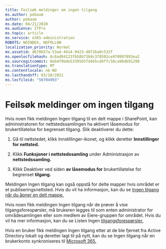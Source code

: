 ```yaml
---
title: Feilsøk meldinger om ingen tilgang
ms.author: pebaum
author: pebaum
ms.date: 04/21/2020
ms.audience: ITPro
ms.topic: article
ms.service: o365-administration
ROBOTS: NOINDEX, NOFOLLOW
localization_priority: Normal
ms.assetid: d678b57a-53ad-4414-9423-d8726a0c532f
ms.openlocfilehash: 6c8ad84123fb58b73b9c378592ce970997893ea2
ms.sourcegitcommit: 0eb4f9bde53395b5fd4b5cd4ffc56ca96db91298
ms.translationtype: MT
ms.contentlocale: nb-NO
ms.lasthandoff: 03/10/2021
ms.locfileid: "50704903"
---
```

# <a name="troubleshoot-access-denied-messages"></a>Feilsøk meldinger om ingen tilgang

Hvis noen fikk meldingen Ingen tilgang til en delt mappe i SharePoint, kan administratoren for nettstedssamlingen ha aktivert låsemodus for brukertillatelse for begrenset tilgang. Slik deaktiverer du dette: 
  
1. Gå til nettstedet, klikk Innstillinger-ikonet, og klikk deretter **Innstillinger for nettsted.**
    
2. Klikk **Funksjoner i nettstedssamling** under Administrasjon av **nettstedssamling.**
    
3. Klikk Deaktiver ved siden **av låsemodus for** brukertillatelse for begrenset **tilgang.**
    
Meldingen Ingen tilgang kan også oppstå for delte mapper hvis området er et publiseringsnettsted. Hvis du vil ha informasjon, kan du se [Ingen tilgang når du åpner en delt mappe.](https://answers.microsoft.com/windows/forum/windows_7-files/access-denied-to-share-folder/79fae49d-cddf-4845-8ac8-c141884d85fb)
  
Hvis noen fikk meldingen Ingen tilgang når de prøver å vise tilgangsforespørsler, må brukeren legges til som enten administrator for områdesamlingen eller som medlem av Eiere-gruppen for området. Hvis du vil ha mer informasjon, kan du se Listen Ingen [tilgangsforespørsler.](https://go.microsoft.com/fwlink/?linkid=2004220)
  
Hvis en bruker fikk meldingen Ingen tilgang etter at de ble fjernet fra Active Directory lokalt og deretter lagt til på nytt, kan du se Ingen tilgang når en brukerkonto synkroniseres til [Microsoft 365.](https://go.microsoft.com/fwlink/?linkid=2004318)
  

